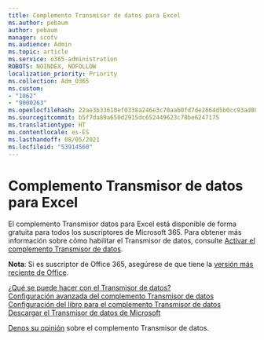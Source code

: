 ```yaml
---
title: Complemento Transmisor de datos para Excel
ms.author: pebaum
author: pebaum
manager: scotv
ms.audience: Admin
ms.topic: article
ms.service: o365-administration
ROBOTS: NOINDEX, NOFOLLOW
localization_priority: Priority
ms.collection: Adm_O365
ms.custom:
- "1862"
- "9000263"
ms.openlocfilehash: 22ae3b33610ef0338a246e3c70aab0fd7de2664d5b0cc93ad80abb329430c14a
ms.sourcegitcommit: b5f7da89a650d2915dc652449623c78be6247175
ms.translationtype: HT
ms.contentlocale: es-ES
ms.lasthandoff: 08/05/2021
ms.locfileid: "53914560"
---
```

# <a name="data-streamer-add-in-for-excel"></a>Complemento Transmisor de datos para Excel

El complemento Transmisor datos para Excel está disponible de forma gratuita para todos los suscriptores de Microsoft 365. Para obtener más información sobre cómo habilitar el Transmisor de datos, consulte [Activar el complemento Transmisor de datos](https://support.office.com/article/enable-the-data-streamer-add-in-70052b28-3b00-41e7-8ab6-8a9f142dffeb).

**Nota**: Si es suscriptor de Office 365, asegúrese de que tiene la [versión más reciente de Office](https://support.office.com/article/install-office-updates-2ab296f3-7f03-43a2-8e50-46de917611c5).

[¿Qué se puede hacer con el Transmisor de datos?](https://support.microsoft.com/office/what-is-data-streamer-1d52ffce-261c-4d7b-8017-89e8ee2b806f)  
[Configuración avanzada del complemento Transmisor de datos](https://support.office.com/article/advanced-settings-for-excel-s-data-streamer-add-in-94cda451-880c-43c7-903c-0212ee188460)  
[Configuración del libro para el complemento Transmisor de datos](https://support.office.com/article/workbook-settings-for-excel-s-data-streamer-add-in-e9ca60fe-a8ef-4124-8a0a-95df7ba62998)  
[Descargar el Transmisor de datos de Microsoft](https://www.microsoft.com/download/details.aspx?id=56976)

[Denos su opinión](https://edusupport.microsoft.com/support?product_id=hacking_STEM&session=9654f308-da1c-4bc2-a6f5-b5faf7a99bbc&auth=1&nf=1&fromAR=1) sobre el complemento Transmisor de datos.